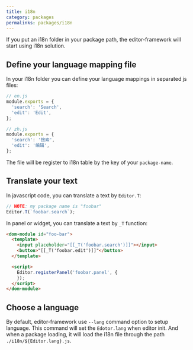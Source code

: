 ```yaml
---
title: i18n
category: packages
permalinks: packages/i18n
---
```


If you put an i18n folder in your package path, the editor-framework will start using i18n solution.

## Define your language mapping file

In your i18n folder you can define your language mappings in separated js files:

```javascript
// en.js
module.exports = {
  'search': 'Search',
  'edit': 'Edit',
};

// zh.js
module.exports = {
  'search': '搜索',
  'edit': '编辑',
};
```

The file will be register to i18n table by the key of your `package-name`.

## Translate your text

In javascript code, you can translate a text by `Editor.T`:

```javascript
// NOTE: my package name is "foobar"
Editor.T(`foobar.search`);
```

In panel or widget, you can translate a text by `_T` function:

```html
<dom-module id="foo-bar">
  <template>
    <input placeholder="[[_T('foobar.search')]]"></input>
    <button>"[[_T('foobar.edit')]]"</button>
  </template>

  <script>
    Editor.registerPanel('foobar.panel', {
    });
  </script>
</dom-module>
```

## Choose a language

By default, editor-framework use `--lang` command option to setup language. This command
will set the `Edotor.lang` when editor init. And when a package loading, it will load the i18n
file through the path `./i18n/${Editor.lang}.js`.
